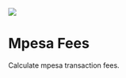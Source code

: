 ![](https://github.com/Inffinite/Mpesa-Fees/blob/main/assets/logo.png?raw=true)
# Mpesa Fees
Calculate mpesa transaction fees.

